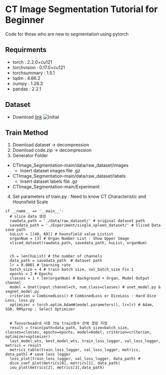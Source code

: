 # CT Image Segmentation Tutorial for Beginner
Code for those who are new to segmentation using pytorch

## Requirments
- torch : 2.2.0+cu121
- torchvision : 0.17.0+cu121
- torchsummary : 1.5.1
- tqdm : 4.66.2
- numpy : 1.26.3
- pandas : 2.2.1

## Dataset
- Download [link](https://zenodo.org/records/7860267)
![initial](https://rumc-gcorg-p-public.s3.amazonaws.com/i/2022/03/29/20220309-FLARE22-Pictures-2.png)

## Train Method
1. Download dataset -> decompression
2. Download code.zip -> decompression
3. Generator Folder
- CTImage_Segmentation-main/data/raw_dataset/images
  - Insert dataset images file .gz
- CTImage_Segmentation-main/data/raw_dataset/labels
  - Insert dataset labels file .gz
- CTImage_Segmentation-main/Experiment
4. Set parameters of train.py : Need to know CT Characteristic and Hounsfield Scale
  ```
if __name__ == '__main__':
    # slice data 생성
    rawdata_path = './data/raw_dataset/' # original dataset path
    savedata_path = './Experiment/single_spleen_dataset/' # Sliced Data save path
    huList = [[40, 60]] # hounsfield value Listist 
    organNum = [3] # Organ Number List : Show Upper Image
    sliced_dataset(rawdata_path, savedata_path, huList, organNum)


    ch = len(huList) # the number of channels
    data_path = savedata_path  # dataset path
    lr = 0.0001 # learning rate
    batch_size = 4 # train batch size, val_batch_size Fix 1
    epochs = 2 # Epochs
    classes = 1 + len(organNum) # Background + Organ, Model Output channel
    model = Unet(input_channel=ch, num_class=classes) # unet_model.py & segnet_model.py
    criterion = CombinedLoss() # CombinedLoss or DiceLoss : Hard Dice Loss, loss.py
    optimizer = torch.optim.AdamW(model.parameters(), lr=lr) # Adam, SGD, RMSprop : Select Optimizer


    # Tensorboadrd 사용 가능 train함수 안에 경로 지정
    result = train(path=data_path, batch_size=batch_size, classes=classes, epochs=epochs, model=model, criterion=criterion, optimizer=optimizer)
    last_model_wts, best_model_wts, train_loss_logger, val_loss_logger, metrics = result
    metrics_table(train_loss_logger, val_loss_logger, metrics, data_path) # save loss logger
    loss_plot(train_loss_logger, val_loss_logger, data_path) #
    dice_coef_plot(metrics[0], metrics[1], data_path)
    iou_plot(metrics[2], metrics[3],data_path)
  ```

